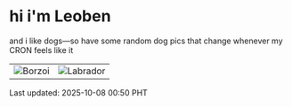 # hi i'm Leoben

and i like dogs—so have some random dog pics that change whenever my CRON feels like it

|  |  |
|--------|----------|
| ![Borzoi](https://random-dog-vercel.vercel.app/api/random-borzoi?v=1759855854) | ![Labrador](https://random-dog-vercel.vercel.app/api/random-labrador?v=1759855854) |

Last updated: 2025-10-08 00:50 PHT
